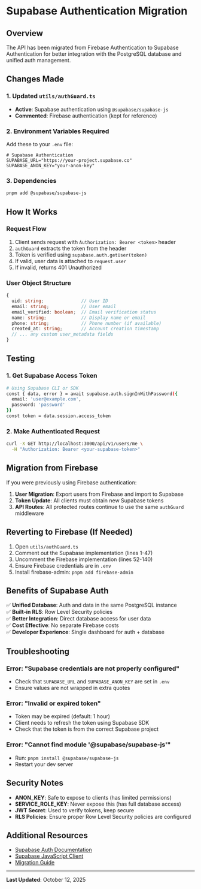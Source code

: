 # Supabase Authentication Migration

## Overview
The API has been migrated from Firebase Authentication to Supabase Authentication for better integration with the PostgreSQL database and unified auth management.

## Changes Made

### 1. Updated `utils/authGuard.ts`
- **Active**: Supabase authentication using `@supabase/supabase-js`
- **Commented**: Firebase authentication (kept for reference)

### 2. Environment Variables Required

Add these to your `.env` file:

```env
# Supabase Authentication
SUPABASE_URL="https://your-project.supabase.co"
SUPABASE_ANON_KEY="your-anon-key"
```

### 3. Dependencies
```bash
pnpm add @supabase/supabase-js
```

## How It Works

### Request Flow
1. Client sends request with `Authorization: Bearer <token>` header
2. `authGuard` extracts the token from the header
3. Token is verified using `supabase.auth.getUser(token)`
4. If valid, user data is attached to `request.user`
5. If invalid, returns 401 Unauthorized

### User Object Structure
```typescript
{
  uid: string;              // User ID
  email: string;            // User email
  email_verified: boolean;  // Email verification status
  name: string;             // Display name or email
  phone: string;            // Phone number (if available)
  created_at: string;       // Account creation timestamp
  // ... any custom user_metadata fields
}
```

## Testing

### 1. Get Supabase Access Token
```bash
# Using Supabase CLI or SDK
const { data, error } = await supabase.auth.signInWithPassword({
  email: 'user@example.com',
  password: 'password'
})
const token = data.session.access_token
```

### 2. Make Authenticated Request
```bash
curl -X GET http://localhost:3000/api/v1/users/me \
  -H "Authorization: Bearer <your-supabase-token>"
```

## Migration from Firebase

If you were previously using Firebase authentication:

1. **User Migration**: Export users from Firebase and import to Supabase
2. **Token Update**: All clients must obtain new Supabase tokens
3. **API Routes**: All protected routes continue to use the same `authGuard` middleware

## Reverting to Firebase (If Needed)

1. Open `utils/authGuard.ts`
2. Comment out the Supabase implementation (lines 1-47)
3. Uncomment the Firebase implementation (lines 52-140)
4. Ensure Firebase credentials are in `.env`
5. Install firebase-admin: `pnpm add firebase-admin`

## Benefits of Supabase Auth

✅ **Unified Database**: Auth and data in the same PostgreSQL instance  
✅ **Built-in RLS**: Row Level Security policies  
✅ **Better Integration**: Direct database access for user data  
✅ **Cost Effective**: No separate Firebase costs  
✅ **Developer Experience**: Single dashboard for auth + database  

## Troubleshooting

### Error: "Supabase credentials are not properly configured"
- Check that `SUPABASE_URL` and `SUPABASE_ANON_KEY` are set in `.env`
- Ensure values are not wrapped in extra quotes

### Error: "Invalid or expired token"
- Token may be expired (default: 1 hour)
- Client needs to refresh the token using Supabase SDK
- Check that the token is from the correct Supabase project

### Error: "Cannot find module '@supabase/supabase-js'"
- Run: `pnpm install @supabase/supabase-js`
- Restart your dev server

## Security Notes

- **ANON_KEY**: Safe to expose to clients (has limited permissions)
- **SERVICE_ROLE_KEY**: Never expose this (has full database access)
- **JWT Secret**: Used to verify tokens, keep secure
- **RLS Policies**: Ensure proper Row Level Security policies are configured

## Additional Resources

- [Supabase Auth Documentation](https://supabase.com/docs/guides/auth)
- [Supabase JavaScript Client](https://supabase.com/docs/reference/javascript/auth-api)
- [Migration Guide](https://supabase.com/docs/guides/migrations)

---

**Last Updated**: October 12, 2025
